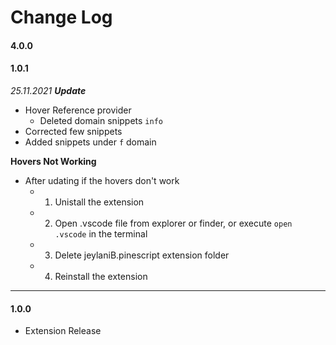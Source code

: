 # Change Log

#### 4.0.0
#### **1.0.1**

*25.11.2021 **Update*** 
- Hover Reference provider 
  - Deleted domain snippets `info` 
- Corrected few snippets
- Added snippets under `f` domain

**Hovers Not Working**
* After udating if the hovers don't work 
  * 1. Unistall the extension
  * 2. Open .vscode file from explorer or finder, or execute `open .vscode` in the terminal 
  * 3. Delete jeylaniB.pinescript extension folder
  * 4. Reinstall the extension

---

#### **1.0.0**
- Extension Release  
